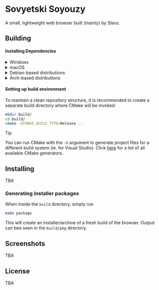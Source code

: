 # Sovyetski Soyouzy

A small, lightweight web browser built (mainly) by Slavs.

## Building

#### Installing Dependencies

<details>
<summary>Windows</summary>

TBA

</details>

<details>
<summary>macOS</summary>

Make sure you have [Homebrew](https://brew.sh/) installed.

```bash
brew bundle
```

</details>

<details>
<summary>Debian-based distributions</summary>

```bash
sudo apt install cmake clang libsdl2{-dev,} libsdl2{-image,} libsdl2{-ttf.}
```

</details>

<details>
<summary>Arch-based distributions</summary>

```bash
sudo pacman -S cmake clang sdl2{_image,_ttf}
```

</details>

#### Setting up build environment

To maintain a clean repository structure, it is recommended to create a separate build directory where CMake will be invoked:

```bash
mkdir build/
cd build/
cmake -DCMAKE_BUILD_TYPE=Release ..
```

> [!TIP]
> You can run CMake with the `-G`  argument to generate project files for a different build system (ie. for Visual Studio). Click [here](https://cmake.org/cmake/help/latest/manual/cmake-generators.7.html) for a list of all available CMake generators.

## Installing

TBA

### Generating installer packages

When inside the `build` directory, simply run
```bash
make package
```

This will create an installer/archive of a fresh build of the browser. Output can bee seen in the `build/pkg` directory.

## Screenshots

TBA

## License

TBA